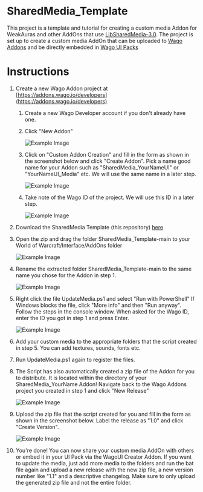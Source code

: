 # SharedMedia_Template

This project is a template and tutorial for creating a custom media Addon for WeakAuras and other AddOns that use [LibSharedMedia-3.0](https://www.curseforge.com/wow/addons/libsharedmedia-3-0). The project is set up to create a custom media AddOn that can be uploaded to [Wago Addons](https://addons.wago.io/) and be directly embedded in [Wago UI Packs](https://uipacks.wago.io/)

# Instructions

1. Create a new Wago Addon project at [https://addons.wago.io/developers](https://addons.wago.io/developers)

   1. Create a new Wago Developer account if you don't already have one.
   2. Click "New Addon"

      ![Example Image](https://i.imgur.com/x4hg4vb.png)

   3. Click on "Custom Addon Creation" and fill in the form as shown in the screenshot below and click "Create Addon". Pick a name good name for your Addon such as "SharedMedia_YourNameUI" or "YourNameUI_Media" etc. We will use the same name in a later step.

      ![Example Image](https://i.imgur.com/HNy20WY.png)

   4. Take note of the Wago ID of the project. We will use this ID in a later step.

      ![Example Image](https://i.imgur.com/KxpSRbU.png)

2. Download the SharedMedia Template (this repository) [here](https://github.com/Nnoggie/SharedMedia_Template/archive/refs/heads/main.zip)
3. Open the zip and drag the folder SharedMedia_Template-main to your World of Warcraft/Interface/AddOns folder

   ![Example Image](https://i.imgur.com/0CkLTQr.png)

4. Rename the extracted folder SharedMedia_Template-main to the same name you chose for the Addon in step 1.

   ![Example Image](https://i.imgur.com/8NyTdWD.png)

5. Right click the file UpdateMedia.ps1 and select "Run with PowerShell" If Windows blocks the file, click "More info" and then "Run anyway". Follow the steps in the console window. When asked for the Wago ID, enter the ID you got in step 1 and press Enter.

   ![Example Image](https://i.imgur.com/acGWEpe.png)

6. Add your custom media to the appropriate folders that the script created in step 5. You can add textures, sounds, fonts etc.
7. Run UpdateMedia.ps1 again to register the files.
8. The Script has also automatically created a zip file of the Addon for you to distribute. It is located within the directory of your SharedMedia_YourName Addon! Navigate back to the Wago Addons project you created in step 1 and click "New Release"

   ![Example Image](https://i.imgur.com/dnWqihM.png)

9. Upload the zip file that the script created for you and fill in the form as shown in the screenshot below. Label the release as "1.0" and click "Create Version".

   ![Example Image](https://i.imgur.com/PqnLOF2.png)

10. You're done! You can now share your custom media AddOn with others or embed it in your UI Pack via the WagoUI Creator Addon. If you want to update the media, just add more media to the folders and run the bat file again and upload a new release with the new zip file, a new version number like "1.1" and a descriptive changelog. Make sure to only upload the generated zip file and not the entire folder.
